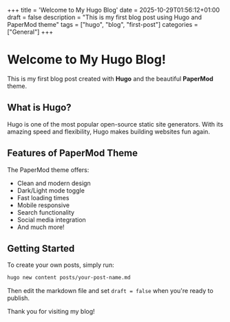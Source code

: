 +++
title = 'Welcome to My Hugo Blog'
date = 2025-10-29T01:56:12+01:00
draft = false
description = "This is my first blog post using Hugo and PaperMod theme"
tags = ["hugo", "blog", "first-post"]
categories = ["General"]
+++

# Welcome to My Hugo Blog!

This is my first blog post created with **Hugo** and the beautiful **PaperMod** theme.

## What is Hugo?

Hugo is one of the most popular open-source static site generators. With its amazing speed and flexibility, Hugo makes building websites fun again.

## Features of PaperMod Theme

The PaperMod theme offers:

- Clean and modern design
- Dark/Light mode toggle
- Fast loading times
- Mobile responsive
- Search functionality
- Social media integration
- And much more!

## Getting Started

To create your own posts, simply run:

```bash
hugo new content posts/your-post-name.md
```

Then edit the markdown file and set `draft = false` when you're ready to publish.

Thank you for visiting my blog!
